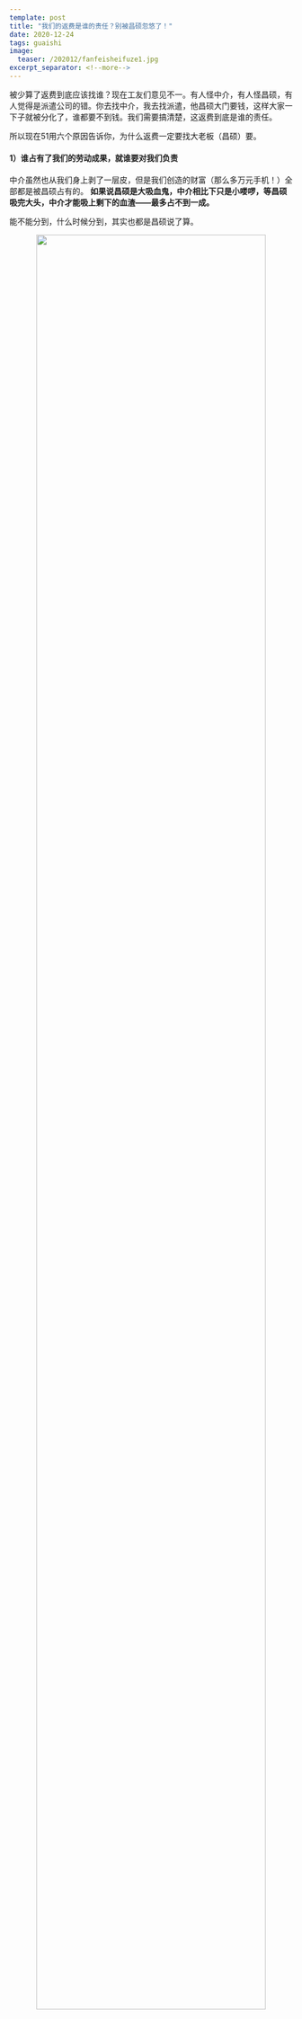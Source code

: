 ```yaml
---
template: post
title: "我们的返费是谁的责任？别被昌硕忽悠了！"
date: 2020-12-24
tags: guaishi
image:
  teaser: /202012/fanfeisheifuze1.jpg
excerpt_separator: <!--more-->
---
```


被少算了返费到底应该找谁？现在工友们意见不一。有人怪中介，有人怪昌硕，有人觉得是派遣公司的错。你去找中介，我去找派遣，他昌硕大门要钱，这样大家一下子就被分化了，谁都要不到钱。我们需要搞清楚，这返费到底是谁的责任。

所以现在51用六个原因告诉你，为什么返费一定要找大老板（昌硕）要。



#### 1）谁占有了我们的劳动成果，就谁要对我们负责

中介虽然也从我们身上剥了一层皮，但是我们创造的财富（那么多万元手机！）全部都是被昌硕占有的。 **如果说昌硕是大吸血鬼，中介相比下只是小喽啰，等昌硕吸完大头，中介才能吸上剩下的血渣——最多占不到一成。**

能不能分到，什么时候分到，其实也都是昌硕说了算。

<div style="text-align:center"><img src="/images/202012/fanfeifuze1.jpg" width="90%"></div>



#### 2）昌硕说分开付，但钱根本没打算给中介

既然钱都是从昌硕那里流下来的，他们直接把钱给到位不就得了？为什么坚持不承认中介给的标准呢？无论是付给员工还是付给派遣公司，他们不都一样要付这笔钱吗？

昌硕坚持要分开付，实际上是因为他们准备拖欠员工的返费。给中介那一笔，他们根本没准备打过去。

如果昌硕直接拖欠工人，咱们肯定会跟它拼。 **但是它让员工去找中介，再拖欠中介的费用，就可以让工人看不清真正的债主是谁了。**工人在跟中介斗的过程中消耗精力，昌硕就可以在背后偷笑。



#### 3）人多力量大，不要被分化

大家无论是哪家派遣公司的，诉求其实都一样，都是要返费给到位。如果我们分头去找不同的派遣公司和中介，力量就被打散了。我们不能让昌硕用各种不同标准分化我们。

**我们要坚持一个诉求：昌硕直接按中介给的标准把我们的返费补到位。少了，一律不接受！**



#### 4）中介可以跑，昌硕跑不掉

昌硕用层层承包的方式聘请人，本身就是为了逃避法律责任。 **派遣公司和中介没有什么固定资产，说消失就可以消失，说跑路明天就能跑。**昌硕可是跑不掉的。我们不要让昌硕搞得我们东跑西跑，到处找中介，我们就找准昌硕，只要大家团结，返费一定能拿到！



#### 5）用工单位要对工人负责，有法律依据

今年5月1日实施的《保障农民工工资支付条例》规定，最终用工单位（建设单位）要对工人的工资负责，并且如果是用工单位拖欠工程款导致员工被拖欠工资，用工单位应该先垫付工人的工资。说白了，就是找承建的公司，而不是包工头。

虽然这些规定仅适用建筑行业，对昌硕没有法律效应， **但是昌硕的层层承包跟建筑行业是一个道理**，我们不能打官司但是可以做参考。昌硕是应该直接垫付中介那部分返费，对员工负责。


<div style="width:98%;padding:10px;background-color:lightblue;margin:0;">
<strong>《保障农民工工资支付条例》第二十九条</strong>　建设单位应当按照合同约定及时拨付工程款，并将人工费用及时足额拨付至农民工工资专用账户，加强对施工总承包单位按时足额支付农民工工资的监督。<br><br>

因建设单位未按照合同约定及时拨付工程款导致农民工工资拖欠的，建设单位应当以未结清的工程款为限先行垫付被拖欠的农民工工资。<br><br>

建设单位应当以项目为单位建立保障农民工工资支付协调机制和工资拖欠预防机制，督促施工总承包单位加强劳动用工管理，妥善处理与农民工工资支付相关的矛盾纠纷。发生农民工集体讨薪事件的，建设单位应当会同施工总承包单位及时处理，并向项目所在地人力资源社会保障行政部门和相关行业工程建设主管部门报告有关情况。<br><br>
</div><br>



#### 6）别听昌硕说没钱，他们的利润你梦里都不敢想

51看到有些人还在可怜昌硕，觉得他们今年也没有什么钱赚。开什么玩笑啊！！如果大家不清楚昌硕到底多么有钱，就看看昌硕和世硕的母公司2019年的年报。可以看到，和硕联合科技2019年税后净利润有193亿台币（约43亿人民币）。 **其中直接现金分给躺着赚钱的股东的钱就有117亿台币（约26亿人民币）。**

和硕可以分26个亿给屁都没干的富豪股东，还好意思告诉我们，他没有钱付返费？

<div style="text-align:center"><img src="/images/202012/fanfeifuze2.jpg" width="90%"></div>



**大家要记住：不要被分化，找准昌硕，一定要让昌硕把咱的返费给到位！**

